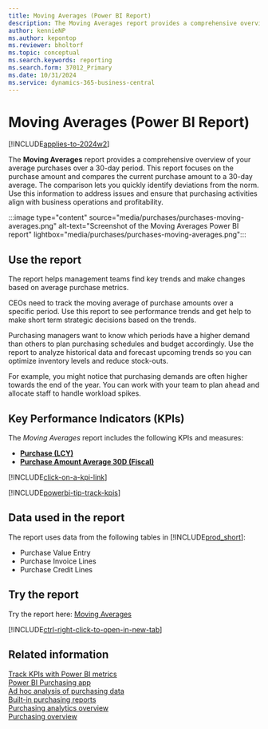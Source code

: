 ```yaml
---
title: Moving Averages (Power BI Report)
description: The Moving Averages report provides a comprehensive overview of your organization's average purchase over a 30-day period.
author: kennieNP
ms.author: kepontop
ms.reviewer: bholtorf
ms.topic: conceptual
ms.search.keywords: reporting
ms.search.form: 37012_Primary
ms.date: 10/31/2024
ms.service: dynamics-365-business-central
---
```

# Moving Averages (Power BI Report)

[!INCLUDE[applies-to-2024w2](includes/applies-to-2024w2.md)]

The **Moving Averages** report provides a comprehensive overview of your average purchases over a 30-day period. This report focuses on the purchase amount and compares the current purchase amount to a 30-day average. The comparison lets you quickly identify deviations from the norm. Use this information to address issues and ensure that purchasing activities align with business operations and profitability.

:::image type="content" source="media/purchases/purchases-moving-averages.png" alt-text="Screenshot of the Moving Averages Power BI report" lightbox="media/purchases/purchases-moving-averages.png":::

## Use the report

The report helps management teams find key trends and make changes based on average purchase metrics.

CEOs need to track the moving average of purchase amounts over a specific period. Use this report to see performance trends and get help to make short term strategic decisions based on the trends.

Purchasing managers want to know which periods have a higher demand than others to plan purchasing schedules and budget accordingly. Use the report to analyze historical data and forecast upcoming trends so you can optimize inventory levels and reduce stock-outs.

For example, you might notice that purchasing demands are often higher towards the end of the year. You can work with your team to plan ahead and allocate staff to handle workload spikes.


## Key Performance Indicators (KPIs)

The *Moving Averages* report includes the following KPIs and measures: 

- [**Purchase (LCY)**](purchases-powerbi-kpis.md#purchase-lcy)
- [**Purchase Amount Average 30D (Fiscal)**](purchases-powerbi-kpis.md#purchase-amount-avg-30d-fiscal)

[!INCLUDE[click-on-a-kpi-link](includes/click-on-a-kpi-link.md)] 

[!INCLUDE[powerbi-tip-track-kpis](includes/powerbi-tip-track-kpis.md)]

## Data used in the report

The report uses data from the following tables in [!INCLUDE[prod_short](includes/prod_short.md)]:

- Purchase Value Entry
- Purchase Invoice Lines
- Purchase Credit Lines

## Try the report

Try the report here: [Moving Averages](https://businesscentral.dynamics.com?page=37012)

[!INCLUDE[ctrl-right-click-to-open-in-new-tab](includes/ctrl-right-click-to-open-in-new-tab.md)]

## Related information

[Track KPIs with Power BI metrics](track-kpis-with-power-bi-metrics.md)  
[Power BI Purchasing app](purchases-powerbi-app.md)  
[Ad hoc analysis of purchasing data](ad-hoc-analysis-purchasing.md)  
[Built-in purchasing reports](purchase-reports.md)  
[Purchasing analytics overview](purchasing-analytics-overview.md)  
[Purchasing overview](purchasing-manage-purchasing.md)